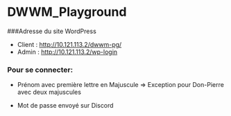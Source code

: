 # DWWM_Playground

###Adresse du site WordPress

* Client : http://10.121.113.2/dwwm-pg/
* Admin : http://10.121.113.2/wp-login

### Pour se connecter:

* Prénom avec première lettre en Majuscule
    => Exception pour Don-Pierre avec deux majuscules

* Mot de passe envoyé sur Discord